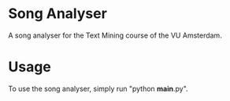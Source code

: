 # Song Analyser
A song analyser for the Text Mining course of the VU Amsterdam.

# Usage
To use the song analyser, simply run "python __main__.py".
